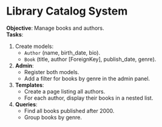 # Library Catalog System

**Objective**: Manage books and authors.  
**Tasks**:
1. Create models:
    - `Author` (name, birth_date, bio).
    - `Book` (title, author [ForeignKey], publish_date, genre).
2. **Admin**:
    - Register both models.
    - Add a filter for books by genre in the admin panel.
3. **Templates**:
    - Create a page listing all authors.
    - For each author, display their books in a nested list.
4. **Queries**:
    - Find all books published after 2000.
    - Group books by genre.

